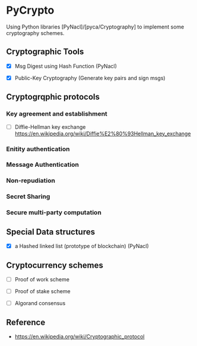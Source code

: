 # PyCrypto

Using Python libraries [PyNacl]/[pyca/Cryptography] to implement some cryptography schemes.


## Cryptographic Tools
- [x] Msg Digest using Hash Function (PyNacl)
- [x] Public-Key Cryptography (Generate key pairs and sign msgs)


## Cryptogrqphic protocols
### Key agreement and establishment
- [ ] Diffie-Hellman key exchange
      https://en.wikipedia.org/wiki/Diffie%E2%80%93Hellman_key_exchange


### Enitity authentication

### Message Authentication

### Non-repudiation

### Secret Sharing

### Secure multi-party computation


## Special Data structures
- [x] a Hashed linked list (prototype of blockchain) (PyNacl)

## Cryptocurrency schemes
- [ ] Proof of work scheme
- [ ] Proof of stake scheme
- [ ] Algorand consensus


## Reference
* https://en.wikipedia.org/wiki/Cryptographic_protocol